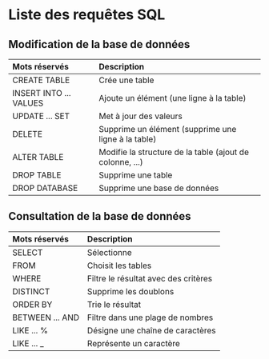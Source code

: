 <!-- Copyright 2024 Caroline Blank <caro@c-space.org> -->
<!-- SPDX-License-Identifier: CC-BY-NC-SA-4.0 -->

# Liste des requêtes SQL

## Modification de la base de données

| Mots réservés | Description |
| :------------ | :---------- |
| CREATE TABLE | Crée une table |
| INSERT INTO ... VALUES | Ajoute un élément (une ligne à la table) |
| UPDATE ... SET | Met à jour des valeurs |
| DELETE | Supprime un élément (supprime une ligne à la table) |
| ALTER TABLE | Modifie la structure de la table (ajout de colonne, ...) |
| DROP TABLE | Supprime une table |
| DROP DATABASE | Supprime une base de données |

## Consultation de la base de données

| Mots réservés | Description |
| :------------ | :---------- |
| SELECT | Sélectionne |
| FROM | Choisit les tables |
| WHERE | Filtre le résultat avec des critères |
| DISTINCT | Supprime les doublons |
| ORDER BY | Trie le résultat |
| BETWEEN ... AND | Filtre dans une plage de nombres |
| LIKE ... % | Désigne une chaîne de caractères |
| LIKE ... _ | Représente un caractère |









